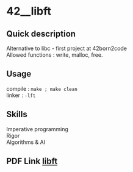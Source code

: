 # 42__libft

## Quick description
Alternative to libc - first project at 42born2code <br/>
Allowed functions : write, malloc, free.
## Usage
compile : <code>make ; make clean</code> <br/>
linker : <code>-lft</code>
## Skills
Imperative programming  <br/>
Rigor  <br/>
Algorithms & AI
## PDF Link <a href="https://github.com/snassour/42__libft/blob/master/libft.fr.pdf">libft</a>

